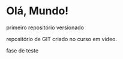 # Olá, Mundo!
 primeiro repositório versionado 

 repositório de GIT criado no curso em vídeo. 
 
 fase de teste 
